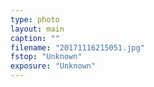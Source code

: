 ```yaml
---
type: photo
layout: main
caption: ""
filename: "20171116215051.jpg"
fstop: "Unknown"
exposure: "Unknown"
---
```

